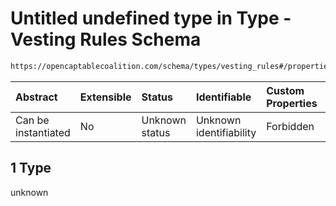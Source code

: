 # Untitled undefined type in Type - Vesting Rules Schema

```txt
https://opencaptablecoalition.com/schema/types/vesting_rules#/properties/vesting_conditions/items/anyOf/1
```



| Abstract            | Extensible | Status         | Identifiable            | Custom Properties | Additional Properties | Access Restrictions | Defined In                                                                                        |
| :------------------ | :--------- | :------------- | :---------------------- | :---------------- | :-------------------- | :------------------ | :------------------------------------------------------------------------------------------------ |
| Can be instantiated | No         | Unknown status | Unknown identifiability | Forbidden         | Allowed               | none                | [VestingRules.schema.json*](../flattened_schemas/VestingRules.schema.json "open original schema") |

## 1 Type

unknown
